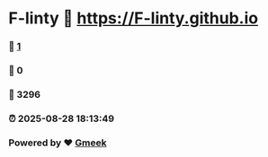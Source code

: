 # F-linty :link: https://F-linty.github.io 
### :page_facing_up: [1](https://F-linty.github.io/tag.html) 
### :speech_balloon: 0 
### :hibiscus: 3296 
### :alarm_clock: 2025-08-28 18:13:49 
### Powered by :heart: [Gmeek](https://github.com/Meekdai/Gmeek)
